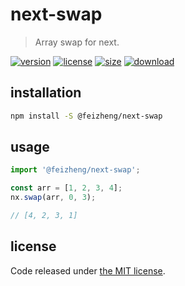 # next-swap
> Array swap for next.

[![version][version-image]][version-url]
[![license][license-image]][license-url]
[![size][size-image]][size-url]
[![download][download-image]][download-url]

## installation
```bash
npm install -S @feizheng/next-swap
```

## usage
```js
import '@feizheng/next-swap';

const arr = [1, 2, 3, 4];
nx.swap(arr, 0, 3);

// [4, 2, 3, 1]
```

## license
Code released under [the MIT license](https://github.com/afeiship/next-swap/blob/master/LICENSE.txt).

[version-image]: https://img.shields.io/npm/v/@feizheng/next-swap
[version-url]: https://npmjs.org/package/@feizheng/next-swap

[license-image]: https://img.shields.io/npm/l/@feizheng/next-swap
[license-url]: https://github.com/afeiship/next-swap/blob/master/LICENSE.txt

[size-image]: https://img.shields.io/bundlephobia/minzip/@feizheng/next-swap
[size-url]: https://github.com/afeiship/next-swap/blob/master/dist/next-swap.min.js

[download-image]: https://img.shields.io/npm/dm/@feizheng/next-swap
[download-url]: https://www.npmjs.com/package/@feizheng/next-swap
